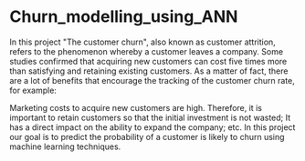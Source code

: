 # Churn_modelling_using_ANN
In this project "The customer churn", also known as customer attrition, refers to the phenomenon whereby a customer leaves a company. Some studies confirmed that acquiring new customers can cost five times more than satisfying and retaining existing customers. As a matter of fact, there are a lot of benefits that encourage the tracking of the customer churn rate, for example:

Marketing costs to acquire new customers are high. Therefore, it is important to retain customers so that the initial investment is not wasted;
It has a direct impact on the ability to expand the company;
etc.
In this project our goal is to predict the probability of a customer is likely to churn using machine learning techniques.

